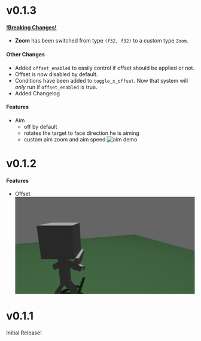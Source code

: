 # v0.1.3

#### <ins>!Breaking Changes!</ins>
- **Zoom** has been switched from type `(f32, f32)` to a custom type `Zoom`.

#### Other Changes

- Added `offset_enabled` to easily control if offset should be applied or not.
- Offset is now disabled by default. 
- Conditions have been added to `toggle_x_offset`. Now that system will *only* run if `offset_enabled` is true.
- Added Changelog
  
#### Features

- Aim
  - off by default
  - rotates the target to face direction he is aiming
  - custom aim zoom and aim speed
![aim demo](assets/aimDemo.gif)

# v0.1.2

#### Features

- Offset
![offset demo](assets/offsetDemo.gif)

# v0.1.1

Initial Release!